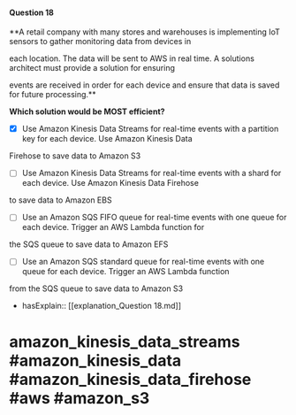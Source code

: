 #### Question  18

**A retail company with many stores and warehouses is implementing IoT sensors to gather monitoring data from devices in

each location. The data will be sent to AWS in real time. A solutions architect must provide a solution for ensuring

events are received in order for each device and ensure that data is saved for future processing.**

**Which solution would be MOST efficient?**

- [x] Use Amazon Kinesis Data Streams for real-time events with a partition key for each device. Use Amazon Kinesis Data

Firehose to save data to Amazon S3

- [ ] Use Amazon Kinesis Data Streams for real-time events with a shard for each device. Use Amazon Kinesis Data Firehose

to save data to Amazon EBS

- [ ] Use an Amazon SQS FIFO queue for real-time events with one queue for each device. Trigger an AWS Lambda function for

the SQS queue to save data to Amazon EFS

- [ ] Use an Amazon SQS standard queue for real-time events with one queue for each device. Trigger an AWS Lambda function

from the SQS queue to save data to Amazon S3

- hasExplain:: [[explanation_Question  18.md]]

# amazon_kinesis_data_streams #amazon_kinesis_data #amazon_kinesis_data_firehose #aws #amazon_s3

